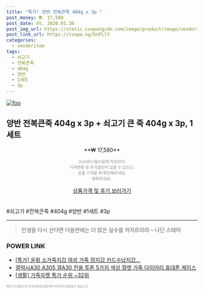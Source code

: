 ```yaml
--- 
title: "특가! 양반 전복큰죽 404g x 3p " 
post_money: ₩. 17,580 
post_date: dt. 2020.01.30 
post_img_url: https://static.coupangcdn.com/image/product/image/vendoritem/2019/04/09/4427467194/8505a538-967a-4c2b-9ca2-f1af6587d3d2.jpg 
post_link_url: https://coupa.ng/bnFLlY 
categories: 
  - vendoritem 
tags: 
  - 쇠고기 
  - 전복큰죽 
  - 404g 
  - 양반 
  - 1세트 
  - 3p 
--- 
```

[![foo](https://static.coupangcdn.com/image/product/image/vendoritem/2019/04/09/4427467194/8505a538-967a-4c2b-9ca2-f1af6587d3d2.jpg)](https://coupa.ng/bnFLlY) 

## 양반 전복큰죽 404g x 3p + 쇠고기 큰 죽 404g x 3p, 1세트 
<p style="text-align: center;">**₩ 17,580**</p> 
<p style="text-align: center;"><span style="color: #898c8f; font-family: Georgia,Times,serif; font-size: 0.75em;">2020년01월30일에 작성되어, <br>가격변동 및 추가할인이 있을 수 있으니,<br> 상품 가격을 꼭!확인해주세요.<br>행복하세요~</span> 
</p>	 
<div markdown="0" style="text-align: center;"><a href="https://coupa.ng/bnFLlY" class="btn btn--success">상품가격 및 후기 보러가기</a></div> 
<br><br> 
  #쇠고기 #전복큰죽 #404g #양반 #1세트 #3p 
<hr> 

> 인생을 다시 산다면 다음번에는 더 많은 실수를 저지르리라 – 나딘 스테어 


### POWER LINK

* <a href="https://blog.naver.com/an0733/221785891082" target="_blank">[특가] 윤휘 소가죽지갑 여성 가죽 장지갑 카드수납지갑...</a>
* <a href="https://blog.naver.com/fasyy4321/221778103644" target="_blank">갤럭시A30 A305 갤A30 전용 투톤 5가지 색상 월렛 가죽 다이어리 휴대폰 케이스</a>
* <a href="https://blog.naver.com/sakai111/221789685325" target="_blank"> [생활] 가죽자켓 특가 순위 ~32위</a>

<span style="color: #898c8f; font-family: Georgia,Times,serif; font-size: 0.55em;">파트너스활동으로 작성자에게 일정액의 커미션이 제공될수 있습니다.</span> 
